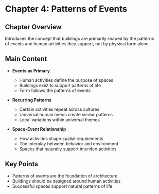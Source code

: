 # Chapter 4: Patterns of Events

## Chapter Overview
Introduces the concept that buildings are primarily shaped by the patterns of events and human activities they support, not by physical form alone.

## Main Content
- **Events as Primary**
  - Human activities define the purpose of spaces
  - Buildings exist to support patterns of life
  - Form follows the patterns of events

- **Recurring Patterns**
  - Certain activities repeat across cultures
  - Universal human needs create similar patterns
  - Local variations within universal themes

- **Space-Event Relationship**
  - How activities shape spatial requirements
  - The interplay between behavior and environment
  - Spaces that naturally support intended activities

## Key Points
- Patterns of events are the foundation of architecture
- Buildings should be designed around human activities
- Successful spaces support natural patterns of life